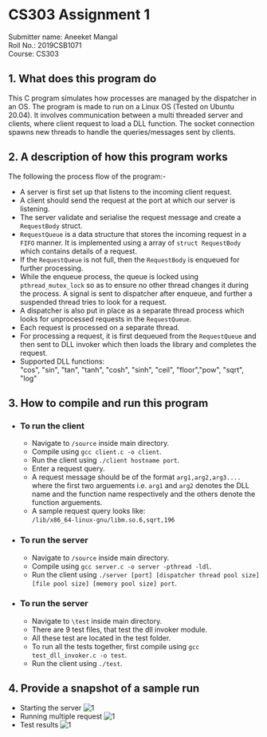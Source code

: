 
# CS303 Assignment 1
Submitter name: Aneeket Mangal\
Roll No.: 2019CSB1071\
Course:  CS303

## 1. What does this program do
This C program simulates how processes are managed by the dispatcher in an OS. The program is made to run on a Linux OS (Tested on Ubuntu 20.04). 
It involves communication between a multi threaded server and clients, where client request to load a DLL function. The socket connection spawns new threads to handle the queries/messages sent by clients.

## 2. A description of how this program works 
The following the process flow of the program:-
* A server is first set up that listens to the incoming client request.
* A client should send the request at the port at which our server is listening.
* The server validate and serialise the request message and create a ```RequestBody``` struct. 
* ```RequestQueue``` is a data structure that stores the incoming request in a ```FIFO``` manner. It is implemented using a array of ```struct RequestBody``` which contains details of a request.
* If the ```RequestQueue``` is not full, then the ```RequestBody``` is enqueued for further processing.
*  While the enqueue process, the queue is locked using ```pthread_mutex_lock``` so as to ensure no other thread changes it during the process. A signal is sent to dispatcher after enqueue, and further a suspended thread tries to look for a request.
* A dispatcher is also put in place as a separate thread process which looks for unprocessed requests in the ```RequestQueue```.
* Each request is processed on a separate thread.
*  For processing a request, it is first dequeued from the ```RequestQueue``` and then sent to DLL invoker which then loads the library and completes the request.
* Supported DLL functions: \
"cos", "sin", "tan", "tanh", "cosh", "sinh", "ceil", "floor","pow", "sqrt", "log"

## 3. How to compile and run this program


* ### To run the client
    * Navigate to ```/source``` inside main directory.
    * Compile using ```gcc client.c -o client```.
    * Run the client using ```./client hostname port```.
    * Enter a request query.
    * A request message should be of the format ```arg1,arg2,arg3....``` where the first two arguements i.e.  ```arg1``` and ```arg2``` denotes the DLL name and the function name respectively and the others denote the function arguements.
    * A sample request query looks like: \
    ```/lib/x86_64-linux-gnu/libm.so.6,sqrt,196```
* ### To run the server
    * Navigate to ```/source``` inside main directory.
    * Compile using ```gcc server.c -o server -pthread -ldl```.
    * Run the client using ```./server [port] [dispatcher thread pool size] [file pool size] [memory pool size] port```.
* ### To run the server
    * Navigate to ```\test``` inside main directory.
    * There are 9 test files, that test the dll invoker module.
    * All these test are located in the test folder.
    * To run all the tests together, first compile using ```gcc test_dll_invoker.c -o test```.
    * Run the client using ```./test```.

## 4. Provide a snapshot of a sample run
* Starting the server
![1](images/1.png)
* Running multiple request
![1](images/2.png)
* Test results
![1](images/3.png)
